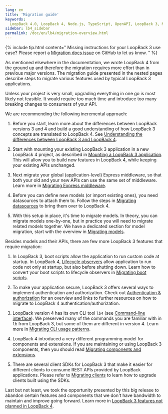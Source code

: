 ```yaml
---
lang: en
title: 'Migration guide'
keywords:
  LoopBack 4.0, LoopBack 4, Node.js, TypeScript, OpenAPI, LoopBack 3, Migration
sidebar: lb4_sidebar
permalink: /doc/en/lb4/migration-overview.html
---
```


{% include tip.html content="
Missing instructions for your LoopBack 3 use case? Please report a [Migration docs issue](https://github.com/loopbackio/loopback-next/issues/new?labels=question,Migration,Docs&template=Migration_docs.md) on GitHub to let us know.
" %}

As mentioned elsewhere in the documentation, we wrote LoopBack 4 from the ground
up and therefore the migration requires more effort than in previous major
versions. The migration guide presented in the nested pages describe steps to
migrate various features used by typical LoopBack 3 applications.

Unless your project is very small, upgrading everything in one go is most likely
not feasible. It would require too much time and introduce too many breaking
changes to consumers of your API.

We are recommending the following incremental approach:

1. Before you start, learn more about the differences between LoopBack versions
   3 and 4 and build a good understanding of how LoopBack 3 concepts are
   translated to LoopBack 4. See
   [Understanding the differences between LoopBack 3 and LoopBack 4](../Understanding-the-differences.md).

2. Start with mounting your existing LoopBack 3 application in a new LoopBack 4
   project, as described in
   [Mounting a LoopBack 3 application](mounting-lb3app.md). This will allow you
   to build new features in LoopBack 4, while keeping your existing APIs
   unchanged.

3. Next migrate your global (application-level) Express middleware, so that both
   your old and your new APIs can use the same set of middleware. Learn more in
   [Migrating Express middleware](express-middleware.md).

4. Before you can define new models (or import existing ones), you need
   datasources to attach them to. Follow the steps in
   [Migrating datasources](DataSource.md) to bring them over to LoopBack 4.

5. With this setup in place, it's time to migrate models. In theory, you can
   migrate models one-by-one, but in practice you will need to migrate related
   models together. We have a dedicated section for model migration, start with
   the overview in [Migrating models](models/overview.md).

Besides models and their APIs, there are few more LoopBack 3 features that
require migration:

1. In LoopBack 3, boot scripts allow the application to run custom code at
   startup. In LoopBack 4, [Lifecycle observers](../Life-cycle.md) allow
   application to run code not only at startup, but also before shutting down.
   Learn how to convert your boot scripts to lifecycle observers in
   [Migrating boot scripts](boot-scripts.md).

2. To make your application secure, LoopBack 3 offers several ways to implement
   authentication and authorization. Check out
   [Authentication & authorization](auth/overview.md) for an overview and links
   to further resources on how to migrate to LoopBack 4
   authentication/authorization.

3. LoopBack version 4 has its own CLI tool `lb4` (see
   [Command-line interface](../Command-line-interface.md)). We preserved many of
   the commands you are familiar with in `lb` from LoopBack 3, but some of them
   are different in version 4. Learn more in
   [Migrating CLI usage patterns](cli.md).

4. LoopBack 4 introduced a very different programming model for components and
   extensions. If you are maintaining or using LoopBack 3 components, then you
   should read [Migrating components and extensions](extensions.md).

5. There are several client SDKs for LoopBack 3 that make it easier for
   different clients to consume REST APIs provided by LoopBack applications.
   Please refer to [Migrating clients](clients.md) to learn how to upgrade
   clients built using the SDKs.

Last but not least, we took the opportunity presented by this big release to
abandon certain features and components that we don't have bandwidth to maintain
and improve going forward. Learn more in
[LoopBack 3 features not planned in LoopBack 4](not-planned.md).
